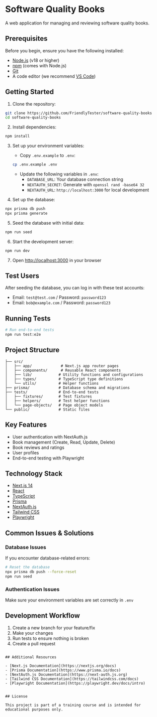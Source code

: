 # Software Quality Books

A web application for managing and reviewing software quality books.

## Prerequisites

Before you begin, ensure you have the following installed:
- [Node.js](https://nodejs.org/) (v18 or higher)
- [npm](https://www.npmjs.com/) (comes with Node.js)
- [Git](https://git-scm.com/)
- A code editor (we recommend [VS Code](https://code.visualstudio.com/))

## Getting Started

1. Clone the repository:

```bash
git clone https://github.com/FriendlyTester/software-quality-books
cd software-quality-books
```

2. Install dependencies:
```bash
npm install
```

3. Set up your environment variables:
   - Copy `.env.example` to `.env`:
   ```bash
   cp .env.example .env
   ```
   - Update the following variables in `.env`:
     - `DATABASE_URL`: Your database connection string
     - `NEXTAUTH_SECRET`: Generate with `openssl rand -base64 32`
     - `NEXTAUTH_URL`: `http://localhost:3000` for local development

4. Set up the database:
```bash
npx prisma db push
npx prisma generate
```

5. Seed the database with initial data:
```bash
npm run seed
```

6. Start the development server:
```bash
npm run dev
```

7. Open [http://localhost:3000](http://localhost:3000) in your browser

## Test Users

After seeding the database, you can log in with these test accounts:
- Email: `test@test.com` / Password: `password123`
- Email: `bob@example.com` / Password: `password123`

## Running Tests

```bash
# Run end-to-end tests
npm run test:e2e
```

## Project Structure

```
├── src/
│   ├── app/             # Next.js app router pages
│   ├── components/      # Reusable React components
│   ├── lib/            # Utility functions and configurations
│   ├── types/          # TypeScript type definitions
│   └── utils/          # Helper functions
├── prisma/             # Database schema and migrations
├── tests/              # End-to-end tests
│   ├── fixtures/       # Test fixtures
│   ├── helpers/        # Test helper functions
│   └── page-objects/   # Page object models
└── public/             # Static files
```

## Key Features

- User authentication with NextAuth.js
- Book management (Create, Read, Update, Delete)
- Book reviews and ratings
- User profiles
- End-to-end testing with Playwright

## Technology Stack

- [Next.js 14](https://nextjs.org/)
- [React](https://reactjs.org/)
- [TypeScript](https://www.typescriptlang.org/)
- [Prisma](https://www.prisma.io/)
- [NextAuth.js](https://next-auth.js.org/)
- [Tailwind CSS](https://tailwindcss.com/)
- [Playwright](https://playwright.dev/)

## Common Issues & Solutions

### Database Issues
If you encounter database-related errors:
```bash
# Reset the database
npx prisma db push --force-reset
npm run seed
```

### Authentication Issues
Make sure your environment variables are set correctly in `.env`

## Development Workflow

1. Create a new branch for your feature/fix
2. Make your changes
3. Run tests to ensure nothing is broken
4. Create a pull request
```

## Additional Resources

- [Next.js Documentation](https://nextjs.org/docs)
- [Prisma Documentation](https://www.prisma.io/docs)
- [NextAuth.js Documentation](https://next-auth.js.org)
- [Tailwind CSS Documentation](https://tailwindcss.com/docs)
- [Playwright Documentation](https://playwright.dev/docs/intro)


## License

This project is part of a training course and is intended for educational purposes only.
